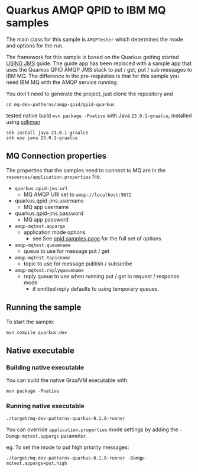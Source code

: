 # Quarkus AMQP QPID to IBM MQ samples
The main class for this sample is `AMQPTester` which determines the mode and options for the run.

The framework for this sample is based on the Quarkus getting started
[USING JMS](https://quarkus.io/guides/jms) guide. The guide app has been replaced
with a sample app that uses the Quarkus QPID AMQP JMS stack to put / get, put / sub
messages to IBM MQ. The difference in the pre-requisites is that for this sample
you need IBM MQ with the AMQP service running.

You don't need to generate the project, just clone the repository and
````
cd mq-dev-patterns/amqp-qpid/qpid-quarkus
````

tested native build `mvn package -Pnative` with Java `23.0.1-graalce`, installed using [sdkman](https://sdkman.io)

````
sdk install java 23.0.1-graalce
sdk use java 23.0.1-graalce
````


## MQ Connection properties
The properties that the samples need to connect to MQ are in the
`resources/application.properties` file.

* `quarkus.qpid-jms.url`
  * MQ AMQP URI
    set to `amqp://localhost:5672`
* quarkus.qpid-jms.username
  * MQ app username
* quarkus.qpid-jms.password
  * MQ app password
* `amqp-mqtest.appargs`
  * application mode options
    * see See [qpid samples page](/amqp-qpid/README.md) for the full set of options
* `amqp-mqtest.queuename`
  * queue to use for message put / get
* `amqp-mqtest.topicname`
  * topic to use for message publish / subscribe
* `amqp-mqtest.replyqueuename`
  * reply queue to use when running put / get in request / response mode
    * if omitted reply defaults to using temporary queues.

## Running the sample
To start the sample:
````
mvn compile quarkus:dev
````

## Native executable

### Building native executable
You can build the native GraalVM executable with:
````
mvn package -Pnative
````

### Running native executable
````
./target/mq-dev-patterns-quarkus-0.1.0-runner
````

You can override `application.properties` mode settings by adding the `-Damqp-mqtest.appargs` parameter.

eg. To set the mode to put high priority messages:
````
./target/mq-dev-patterns-quarkus-0.1.0-runner -Damqp-mqtest.appargs=put,high
````
